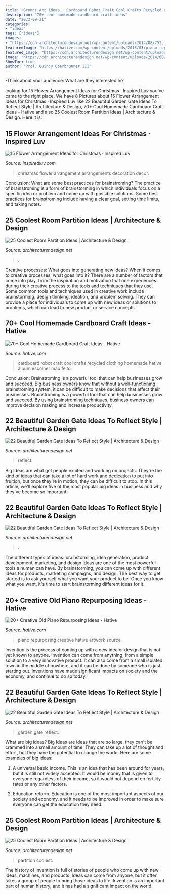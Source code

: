 ```yaml
---
title: "Grunge Art Ideas : Cardboard Robot Craft Cool Crafts Recycled Clothing Homemade Hative álbum Escolher Mão Feito"
description: "70+ cool homemade cardboard craft ideas"
date: "2023-09-21"
categories:
- "ideas"
tags: ["ideas"]
images:
- "https://cdn.architecturendesign.net/wp-content/uploads/2014/08/753.jpg"
featuredImage: "https://hative.com/wp-content/uploads/2015/03/piano-repurposing-ideas/11-creative-old-piano-repurposing-ideas.jpg"
featured_image: "https://cdn.architecturendesign.net/wp-content/uploads/2014/08/753.jpg"
image: "https://cdn.architecturendesign.net/wp-content/uploads/2014/08/garden-gate-10.jpg"
ShowToc: true
author: "Prof. Quincy Oberbrunner III"
---
```



-Think about your audience: What are they interested in?

	

		
looking for 15 Flower Arrangement Ideas for Christmas · Inspired Luv you've came to the right place. We have 8 Pictures about 15 Flower Arrangement Ideas for Christmas · Inspired Luv like 22 Beautiful Garden Gate Ideas To Reflect Style | Architecture &amp; Design, 70+ Cool Homemade Cardboard Craft Ideas - Hative and also 25 Coolest Room Partition Ideas | Architecture &amp; Design. Here it is:
		
    
## 15 Flower Arrangement Ideas For Christmas · Inspired Luv

<img loading=lazy src="http://www.inspiredluv.com/wp-content/uploads/2016/10/6-Flower-Arrangements-for-Christmas.jpg" onerror="this.onerror=null;this.src='https://tse4.mm.bing.net/th?id=OIP.9nsHSk0VRqhw8Cyhjt_negHaLR&amp;pid=15.1';" alt="15 Flower Arrangement Ideas for Christmas · Inspired Luv">

_Source: inspiredluv.com_

>christmas flower arrangement arrangements decoration decor. 

	

Conclusion: What are some best practices for brainstroming?
The practice of brainstroming is a form of brainstorming in which individuals focus on a specific idea or problem and come up with possible solutions. Some best practices for brainstroming include having a clear goal, setting time limits, and taking notes.

    
## 25 Coolest Room Partition Ideas | Architecture &amp; Design

<img loading=lazy src="https://cdn.architecturendesign.net/wp-content/uploads/2014/08/753.jpg" onerror="this.onerror=null;this.src='https://tse1.mm.bing.net/th?id=OIP.vY66Fsip9dzeE_fMcrXXUQHaLK&amp;pid=15.1';" alt="25 Coolest Room Partition Ideas | Architecture &amp; Design">

_Source: architecturendesign.net_

>. 

	

Creative processes: What goes into generating new ideas?
When it comes to creative processes, what goes into it? There are a number of factors that come into play, from the inspiration and motivation that one experiences during their creative process to the tools and techniques that they use. Some common tools and techniques used in creative work include brainstorming, design thinking, ideation, and problem solving. They can provide a place for individuals to come up with new ideas or solutions to problems, which can lead to new product or service concepts.

    
## 70+ Cool Homemade Cardboard Craft Ideas - Hative

<img loading=lazy src="https://hative.com/wp-content/uploads/2014/04/cardboard-crafts/5-cardboard-robot-clothing.jpg" onerror="this.onerror=null;this.src='https://tse1.mm.bing.net/th?id=OIP.5tsWEVO7oFMdJ-fHssQdjwHaJ4&amp;pid=15.1';" alt="70+ Cool Homemade Cardboard Craft Ideas - Hative">

_Source: hative.com_

>cardboard robot craft cool crafts recycled clothing homemade hative álbum escolher mão feito. 

	

Conclusion: Brainstroming is a powerful tool that can help businesses grow and succeed.
Big business owners know that without a well-functioning brainstroming system, it can be difficult to make decisions that affect their businesses. Brainstroming is a powerful tool that can help businesses grow and succeed. By using brainstroming techniques, business owners can improve decision making and increase productivity.

    
## 22 Beautiful Garden Gate Ideas To Reflect Style | Architecture &amp; Design

<img loading=lazy src="https://cdn.architecturendesign.net/wp-content/uploads/2014/08/garden-gate-12.jpg" onerror="this.onerror=null;this.src='https://tse3.mm.bing.net/th?id=OIP.W8hQ_LGzUJ7DtbTDIOPoAQHaLF&amp;pid=15.1';" alt="22 Beautiful Garden Gate Ideas To Reflect Style | Architecture &amp; Design">

_Source: architecturendesign.net_

>reflect. 

	

Big Ideas are what get people excited and working on projects. They're the kind of ideas that can take a lot of hard work and dedication to put into fruition, but once they're in motion, they can be difficult to stop. In this article, we'll explore five of the most popular big ideas in business and why they've become so important.

    
## 22 Beautiful Garden Gate Ideas To Reflect Style | Architecture &amp; Design

<img loading=lazy src="https://cdn.architecturendesign.net/wp-content/uploads/2014/08/garden-gate-10.jpg" onerror="this.onerror=null;this.src='https://tse2.mm.bing.net/th?id=OIP.qBda0-Vjd_bPaF8uKG3ExgHaLH&amp;pid=15.1';" alt="22 Beautiful Garden Gate Ideas To Reflect Style | Architecture &amp; Design">

_Source: architecturendesign.net_

>. 

	

The different types of ideas: brainstorming, idea generation, product development, marketing, and design
Ideas are one of the most powerful tools a human can have. By brainstorming, you can come up with different ideas for products, marketing campaigns, and design. The best way to get started is to ask yourself what you want your product to be. Once you know what you want, it's time to start brainstorming different ideas for it.

    
## 20+ Creative Old Piano Repurposing Ideas - Hative

<img loading=lazy src="https://hative.com/wp-content/uploads/2015/03/piano-repurposing-ideas/11-creative-old-piano-repurposing-ideas.jpg" onerror="this.onerror=null;this.src='https://tse4.mm.bing.net/th?id=OIP.mAqNnoQlo4OU2jQxl7SVZwHaJ4&amp;pid=15.1';" alt="20+ Creative Old Piano Repurposing Ideas - Hative">

_Source: hative.com_

>piano repurposing creative hative artwork source. 

	

Invention is the process of coming up with a new idea or design that is not yet known to anyone. Invention can come from anything, from a simple solution to a very innovative product. It can also come from a small isolated town in the middle of nowhere, and it can be done by someone who is just starting out. Inventions have made significant impacts on society and the economy, and continue to do so today.

    
## 22 Beautiful Garden Gate Ideas To Reflect Style | Architecture &amp; Design

<img loading=lazy src="https://cdn.architecturendesign.net/wp-content/uploads/2014/08/garden-gate-4.jpg" onerror="this.onerror=null;this.src='https://tse3.mm.bing.net/th?id=OIP.v8dIWN7tgf6sMQfllyHVpAHaKw&amp;pid=15.1';" alt="22 Beautiful Garden Gate Ideas To Reflect Style | Architecture &amp; Design">

_Source: architecturendesign.net_

>garden gate reflect. 

	

What are big ideas?
Big Ideas are ideas that are so large, they can't be crammed into a small amount of time. They can take up a lot of thought and effort, but they have the potential to change the world. Here are some examples of big ideas:
1. A universal basic income. This is an idea that has been around for years, but it is still not widely accepted. It would be money that is given to everyone regardless of their income, so it would not depend on fertility rates or any other factors.

2. Education reform. Education is one of the most important aspects of our society and economy, and it needs to be improved in order to make sure everyone can get the education they need.

    
## 25 Coolest Room Partition Ideas | Architecture &amp; Design

<img loading=lazy src="https://cdn.architecturendesign.net/wp-content/uploads/2014/08/951.jpg" onerror="this.onerror=null;this.src='https://tse1.mm.bing.net/th?id=OIP.l6uPWvwx0ulWGilhQm37mgHaLK&amp;pid=15.1';" alt="25 Coolest Room Partition Ideas | Architecture &amp; Design">

_Source: architecturendesign.net_

>partition coolest. 

	

The history of invention is full of stories of people who come up with new ideas, machines, and products. Ideas can come from anyone, but it often takes a group of people to bring those ideas to life. Invention is an important part of human history, and it has had a significant impact on the world.

